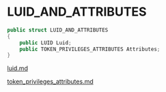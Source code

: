 # LUID\_AND\_ATTRIBUTES

```csharp
public struct LUID_AND_ATTRIBUTES
{
    public LUID Luid;
    public TOKEN_PRIVILEGES_ATTRIBUTES Attributes;
}
```

[luid.md](../foundation/luid.md "mention")

[token\_privileges\_attributes.md](token\_privileges\_attributes.md "mention")

